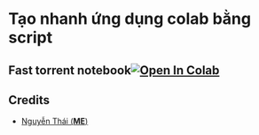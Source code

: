 # Tạo nhanh ứng dụng colab bằng script
## Fast torrent notebook[![Open In Colab](https://colab.research.google.com/assets/colab-badge.svg)](https://colab.research.google.com/github/jakiyaa/simple-fast-torrent-downloader/blob/main/Simple%20%26%20Fast%20Torrent%20Downloader.ipynb)

## Credits
* [Nguyễn Thái (**ME**)](www.nguyenthai.id.vn)
<br><br>
